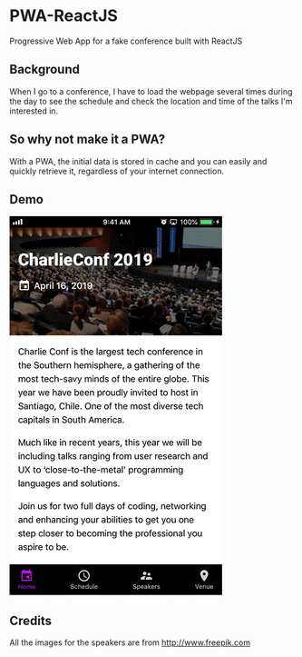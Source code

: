 # PWA-ReactJS

Progressive Web App for a fake conference built with ReactJS

## Background
When I go to a conference, I have to load the webpage several times during the day to see the schedule and check the location and time of the talks I'm interested in.

## So why not make it a PWA?
With a PWA, the initial data is stored in cache and you can easily and quickly retrieve it, regardless of your internet connection.

## Demo
![](iphone-app.gif)

## Credits
All the images for the speakers are from http://www.freepik.com
